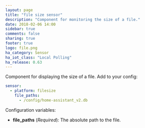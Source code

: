 ```yaml
---
layout: page
title: "file size sensor"
description: "Component for monitoring the size of a file."
date: 2018-02-06 14:00
sidebar: true
comments: false
sharing: true
footer: true
logo: file.png
ha_category: Sensor
ha_iot_class: "Local Polling"
ha_release: 0.63
---
```


Component for displaying the size of a file.
Add to your config:

```yaml
sensor:
  - platform: filesize
    file_paths:
      - /config/home-assistant_v2.db
  ```

Configuration variables:

- **file_paths** (*Required*): The absolute path to the file.
